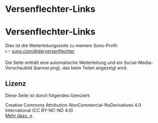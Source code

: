 # Versenflechter-Links
# Versenflechter-Links

Dies ist die Weiterleitungsseite zu meinem Suno-Profil:  
👉 [suno.com/@derversenflechter](https://suno.com/@derversenflechter)

Die Seite enthält eine automatische Weiterleitung und ein Social-Media-Vorschaubild (banner.png), das beim Teilen angezeigt wird.

## Lizenz

Diese Seite ist durch folgendes lizenziert:

Creative Commons Attribution-NonCommercial-NoDerivatives 4.0 International (CC BY-NC-ND 4.0)  
[Mehr dazu →](https://creativecommons.org/licenses/by-nc-nd/4.0/)
